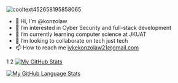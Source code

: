 ![cooltext452658195858065](https://github.com/konzolaw/konzolaw/assets/125367223/bf906657-45b3-4b24-ac75-4f2a881ae807)

- 👋 Hi, I’m @konzolaw
- 👀 I’m interested in Cyber Security and full-stack development
-  🌱 I’m currently learning computer science at JKUAT
- 💞️ I’m looking to collaborate on tech just tech
- 📫 How to reach me iykekonzolaw21@gmail.com



1
2
[![My GitHub Stats](https://github-readme-stats.vercel.app/api/?username=Konzolaw&count_private=true&theme=tokyonight&showicons=true)]()



[![My GitHub Language Stats](https://github-readme-stats.vercel.app/api/top-langs/?username=Konzolaw&langs_count=5&theme=tokyonight)]()
<!---
konzolaw/konzolaw is a ✨ special ✨ repository because its `README.md` (this file) appears on your GitHub profile.
You can click the Preview link to take a look at your changes.
--->
